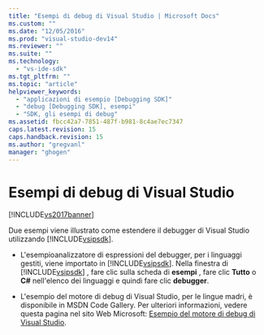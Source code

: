 ```yaml
---
title: "Esempi di debug di Visual Studio | Microsoft Docs"
ms.custom: ""
ms.date: "12/05/2016"
ms.prod: "visual-studio-dev14"
ms.reviewer: ""
ms.suite: ""
ms.technology: 
  - "vs-ide-sdk"
ms.tgt_pltfrm: ""
ms.topic: "article"
helpviewer_keywords: 
  - "applicazioni di esempio [Debugging SDK]"
  - "debug [Debugging SDK], esempi"
  - "SDK, gli esempi di debug"
ms.assetid: fbcc42a7-7851-487f-b981-8c4ae7ec7347
caps.latest.revision: 15
caps.handback.revision: 15
ms.author: "gregvanl"
manager: "ghogen"
---
```

# Esempi di debug di Visual Studio
[!INCLUDE[vs2017banner](../../code-quality/includes/vs2017banner.md)]

Due esempi viene illustrato come estendere il debugger di Visual Studio utilizzando [!INCLUDE[vsipsdk](../../extensibility/includes/vsipsdk_md.md)].  
  
-   L'esempioanalizzatore di espressioni del debugger, per i linguaggi gestiti, viene importato in [!INCLUDE[vsipsdk](../../extensibility/includes/vsipsdk_md.md)]. Nella finestra di [!INCLUDE[vsipsdk](../../extensibility/includes/vsipsdk_md.md)] , fare clic sulla scheda di **esempi** , fare clic **Tutto** o **C\#** nell'elenco dei linguaggi e quindi fare clic **debugger**.  
  
-   L'esempio del motore di debug di Visual Studio, per le lingue madri, è disponibile in MSDN Code Gallery.  Per ulteriori informazioni, vedere questa pagina nel sito Web Microsoft: [Esempio del motore di debug di Visual Studio](http://go.microsoft.com/fwlink/?LinkId=150236).